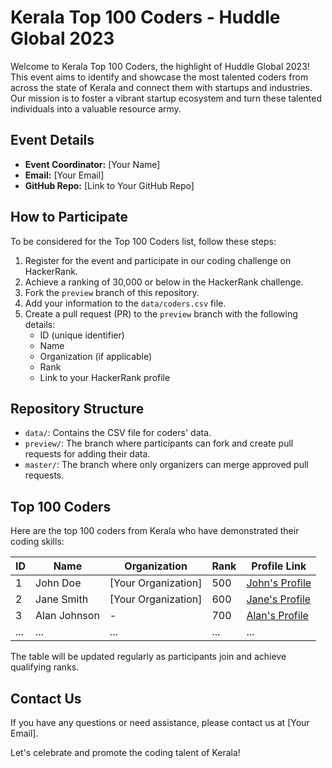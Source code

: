 # Kerala Top 100 Coders - Huddle Global 2023

Welcome to Kerala Top 100 Coders, the highlight of Huddle Global 2023! This event aims to identify and showcase the most talented coders from across the state of Kerala and connect them with startups and industries. Our mission is to foster a vibrant startup ecosystem and turn these talented individuals into a valuable resource army.

## Event Details

- **Event Coordinator:** [Your Name]
- **Email:** [Your Email]
- **GitHub Repo:** [Link to Your GitHub Repo]

## How to Participate

To be considered for the Top 100 Coders list, follow these steps:

1. Register for the event and participate in our coding challenge on HackerRank.
2. Achieve a ranking of 30,000 or below in the HackerRank challenge.
3. Fork the `preview` branch of this repository.
4. Add your information to the `data/coders.csv` file.
5. Create a pull request (PR) to the `preview` branch with the following details:
   - ID (unique identifier)
   - Name
   - Organization (if applicable)
   - Rank
   - Link to your HackerRank profile

## Repository Structure

- `data/`: Contains the CSV file for coders' data.
- `preview/`: The branch where participants can fork and create pull requests for adding their data.
- `master/`: The branch where only organizers can merge approved pull requests.

## Top 100 Coders

Here are the top 100 coders from Kerala who have demonstrated their coding skills:

| ID | Name | Organization | Rank | Profile Link |
|---|---|---|---|---|
| 1 | John Doe | [Your Organization] | 500 | [John's Profile](https://github.com/johndoe) |
| 2 | Jane Smith | [Your Organization] | 600 | [Jane's Profile](https://github.com/janesmith) |
| 3 | Alan Johnson | - | 700 | [Alan's Profile](https://github.com/alanj) |
| ... | ... | ... | ... | ... |

The table will be updated regularly as participants join and achieve qualifying ranks.

## Contact Us

If you have any questions or need assistance, please contact us at [Your Email].

Let's celebrate and promote the coding talent of Kerala!


